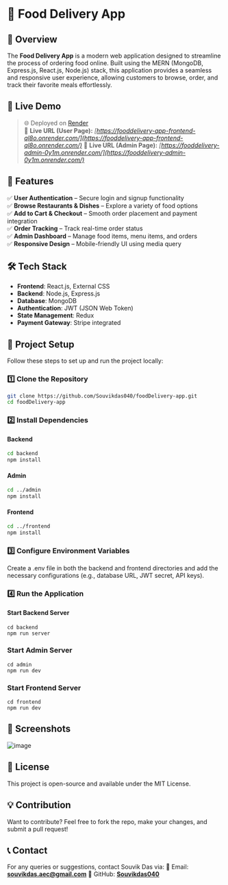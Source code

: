 # 🍔 Food Delivery App  

## 📌 Overview  
The **Food Delivery App** is a modern web application designed to streamline the process of ordering food online. Built using the MERN (MongoDB, Express.js, React.js, Node.js) stack, this application provides a seamless and responsive user experience, allowing customers to browse, order, and track their favorite meals effortlessly.  

## 🔗 Live Demo
> 🌐 Deployed on [Render](https://render.com)  
> 🔗 **Live URL (User Page):** _[https://fooddelivery-app-frontend-ql8o.onrender.com/](https://fooddelivery-app-frontend-ql8o.onrender.com/)_
> 🔗 **Live URL (Admin Page):** _[https://fooddelivery-admin-0y1m.onrender.com/](https://fooddelivery-admin-0y1m.onrender.com/)_

## 🚀 Features  
✅ **User Authentication** – Secure login and signup functionality  
✅ **Browse Restaurants & Dishes** – Explore a variety of food options  
✅ **Add to Cart & Checkout** – Smooth order placement and payment integration  
✅ **Order Tracking** – Track real-time order status  
✅ **Admin Dashboard** – Manage food items, menu items, and orders  
✅ **Responsive Design** – Mobile-friendly UI using media query  

## 🛠️ Tech Stack  
- **Frontend**: React.js, External CSS  
- **Backend**: Node.js, Express.js  
- **Database**: MongoDB  
- **Authentication**: JWT (JSON Web Token)  
- **State Management**: Redux  
- **Payment Gateway**: Stripe integrated 

## 📂 Project Setup  
Follow these steps to set up and run the project locally:  

### 1️⃣ Clone the Repository  
```sh
git clone https://github.com/Souvikdas040/foodDelivery-app.git
cd foodDelivery-app
```

### 2️⃣ Install Dependencies
#### Backend
```sh
cd backend
npm install
```
#### Admin
```sh
cd ../admin
npm install
```
#### Frontend
```sh
cd ../frontend
npm install
```


### 3️⃣ Configure Environment Variables
Create a .env file in both the backend and frontend directories and add the necessary configurations (e.g., database URL, JWT secret, API keys).

### 4️⃣ Run the Application
#### Start Backend Server
```
cd backend
npm run server
```
### Start Admin Server
```
cd admin
npm run dev
```
### Start Frontend Server
```
cd frontend
npm run dev
```

## 📸 Screenshots
![image](https://github.com/user-attachments/assets/3ca90b64-9b63-4ab2-9b17-a6929e69c17f)

## 📜 License
This project is open-source and available under the MIT License.

## 💡 Contribution
Want to contribute? Feel free to fork the repo, make your changes, and submit a pull request!

## 📞 Contact
For any queries or suggestions, contact Souvik Das via:
📧 Email: [**souvikdas.aec@gmail.com**](mailto:souvikdas.aec@gmail.com)
🔗 GitHub: [**Souvikdas040**](https://github.com/Souvikdas040)

